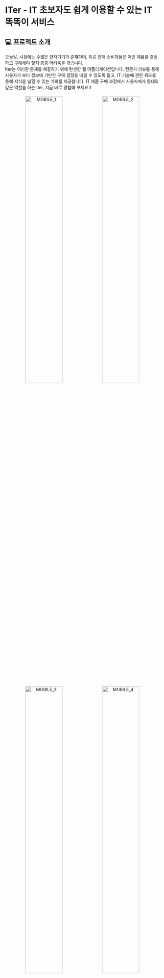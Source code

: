 # ITer - IT 초보자도 쉽게 이용할 수 있는 IT 똑똑이 서비스

## 💻 프로젝트 소개

오늘날, 시장에는 수많은 전자기기가 존재하며, 이로 인해 소비자들은 어떤 제품을 결정하고 구매해야 할지 종종 어려움을 겪습니다. <br>Iter는 이러한 문제를 해결하기 위해 탄생한 웹 어플리케이션입니다. 전문가 리뷰를 통해 사용자가 보다 정보에 기반한 구매 결정을 내릴 수 있도록 돕고, IT 기술에 관한 퀴즈를 통해 지식을 넓힐 수 있는 기회를 제공합니다. IT 제품 구매 과정에서 사용자에게 등대와 같은 역할을 하는 Iter, 지금 바로 경험해 보세요 ❗️


<p align = "center" width="100%">
 <img width="49%" alt = "MOBILE_1" src="https://github.com/BETTER-iTER/Server/assets/96874318/86df95d7-1ce2-49a1-b5fc-e7f7108ce681">
 <img width="49%" alt = "MOBILE_2" src="https://github.com/BETTER-iTER/Server/assets/96874318/f12a2188-6a80-4f58-9d72-13105bd38e8f">
</p>

<p align = "center" width="100%">    
  <img width="49%" alt = "MOBILE_3" src="https://github.com/BETTER-iTER/Server/assets/96874318/355aba3e-f20d-40f7-bb7a-6302cb174268">
  <img width="49%" alt = "MOBILE_4" src="https://github.com/BETTER-iTER/Server/assets/96874318/b9029b4f-1b30-48e4-877f-7708dc907bf1">
</p>

<p align = "center" width="100%">
  <img width="49%" alt = "MOBILE_5" src="https://github.com/BETTER-iTER/Server/assets/96874318/06a23afb-8d69-45c4-85bf-e6925e0fd749">
  <img width="49%" alt = "MOBILE_6" src="https://github.com/BETTER-iTER/Server/assets/96874318/a21a6357-b1e7-4ca5-b3e2-5d01ca1aeba7">
  
</p>

<p align = "center" width="100%">
  <img width="49%" alt = "MOBILE_5" src="https://github.com/BETTER-iTER/Server/assets/96874318/4b09609f-9cfb-4043-a3a8-1fc0704ee710">
  <img width="49%" alt = "MOBILE_6" src="https://github.com/BETTER-iTER/Server/assets/96874318/60c958f4-f366-4a0c-9d05-e94961ce1888">
</p>

<p align = "cetner" width="100%">
  <img width="100%" alt = "MOBILE_7" src="https://github.com/BETTER-iTER/Server/assets/96874318/1d081c2c-b722-4b9c-b558-a0f4945a7401">
</p>


## 👥 Contributors


<table align="center">
  <tbody>
    <tr>
      <td align="center" colspan="1">PM</td>
      <td align="center" colspan="1">DEGINER</td>
    </tr>
    <tr>
      <td>
        <a href="https://github.com/alreadynyeong">
          <img src="https://github.com/BETTER-iTER/Server/assets/96874318/f71f8f86-2fd9-44d8-a31a-6a135c6ca78b" width="200px" style="max-width: 100%;">
        </a>
      </td>
      <td>
         <a href="https://github.com/kimdavid0521">
           <img src="https://github.com/BETTER-iTER/Server/assets/96874318/7d34c054-809b-4453-a356-2608663de0f1" width="200px" style="max-width: 100%;">
         </a>
       </td>
    </tr>
    <tr>
      <td align="center">PM 송수경</a>
      </td>
      <td align="center">DESIGNER 문채원</a>
      </td>
    </tr>
  </tbody>
</table>

<table align="center">
  <tbody>
    <tr>
      <td align="center" colspan="2">FRONTEND</td>
      <td align="center" colspan="2">BACKEND</td>
    </tr>
    <tr>
      <td>
        <a href="https://github.com/alreadynyeong">
          <img src="https://github.com/BETTER-iTER/Server/assets/96874318/1e788ea1-3187-4c86-9c77-2622725ba66f" width="200px" style="max-width: 100%;">
        </a>
      </td>
      <td>
         <a href="https://github.com/kimdavid0521">
           <img src="https://github.com/BETTER-iTER/Server/assets/96874318/c62fda50-a6f8-4df1-b10a-13669f069007" width="200px" style="max-width: 100%;">
         </a>
       </td>
      <td>
        <a href="https://github.com/choidongkuen">
          <img src="https://github.com/BETTER-iTER/Server/assets/96874318/67f67bb1-e815-4982-8e91-8c7b8ebed278" width="200px" style="max-width: 100%;">
        </a>
      </td>
      <td>
        <a href="https://github.com/luke0408">
          <img src="https://github.com/BETTER-iTER/Server/assets/96874318/f0d63931-d787-42d7-8ee5-e3d5b5ee0ef3" width="200px" style="max-width: 100%;">
        </a>
      </td>
    </tr>
    <tr>
      <td align="center">
          <a href="https://github.com/alreadynyeong">FE 이민형</a>
      </td>
      <td align="center">
          <a href="https://github.com/kimdavid0521">FE 김태영</a>
      </td>
      <td align="center">
          <a href="https://github.com/choidongkuen">BE 최동근</a>
      </td>
      <td align="center">
          <a href="https://github.com/luke0408">BE 최선규</a>
      </td>
    </tr>
  </tbody>
</table>

## 🛠️ WEB Tech Stack

![TypeScript](https://img.shields.io/badge/typescript-%23007ACC.svg?style=for-the-badge&logo=typescript&logoColor=white)
![React](https://img.shields.io/badge/react-%2320232a.svg?style=for-the-badge&logo=react&logoColor=%2361DAFB)
![Vite](https://img.shields.io/badge/vite-%23646CFF.svg?style=for-the-badge&logo=vite&logoColor=white)

<img src="https://img.shields.io/badge/Stitches-5746AF?style=for-the-badge&logo=stitches&logoColor=white">

![React Query](https://img.shields.io/badge/-React%20Query-FF4154?style=for-the-badge&logo=react%20query&logoColor=white)
![React Router](https://img.shields.io/badge/-React%20Router-CA4245?style=for-the-badge&logo=react-router&logoColor=white)
                                       
![Vercel](https://img.shields.io/badge/vercel-%23000000.svg?style=for-the-badge&logo=vercel&logoColor=white)

![ESLint](https://img.shields.io/badge/ESLint-4B3263?style=for-the-badge&logo=eslint&logoColor=white)
![Prettier](https://img.shields.io/badge/Prettier-20232a?style=for-the-badge&logo=prettier&logoColor=F7B93E)
